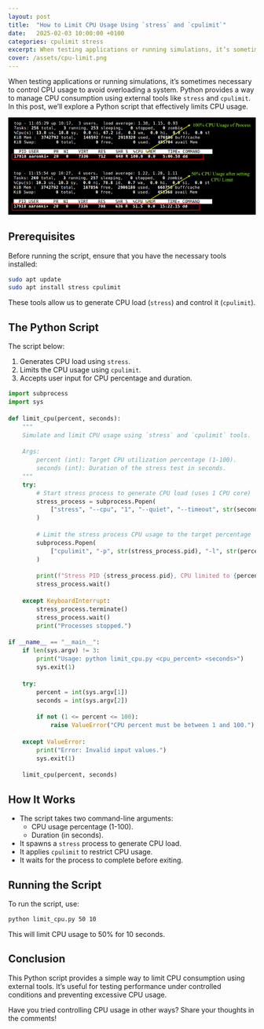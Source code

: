 ```yaml
---
layout: post
title:  "How to Limit CPU Usage Using `stress` and `cpulimit`"
date:   2025-02-03 10:00:00 +0100
categories: cpulimit stress
excerpt: When testing applications or running simulations, it’s sometimes necessary to control CPU usage to avoid overloading a system. Python provides a way to manage CPU consumption using external tools like `stress` and `cpulimit`. In this post, we’ll explore a Python script that effectively limits CPU usage.
cover: /assets/cpu-limit.png
---
```


When testing applications or running simulations, it’s sometimes necessary to control CPU usage to avoid overloading a system. Python provides a way to manage CPU consumption using external tools like `stress` and `cpulimit`. In this post, we’ll explore a Python script that effectively limits CPU usage.

![](/assets/cpu-limit.png)

## Prerequisites

Before running the script, ensure that you have the necessary tools installed:

```bash
sudo apt update
sudo apt install stress cpulimit
```

These tools allow us to generate CPU load (`stress`) and control it (`cpulimit`).

## The Python Script

The script below:

1. Generates CPU load using `stress`.
2. Limits the CPU usage using `cpulimit`.
3. Accepts user input for CPU percentage and duration.

```python
import subprocess
import sys

def limit_cpu(percent, seconds):
    """
    Simulate and limit CPU usage using `stress` and `cpulimit` tools.
    
    Args:
        percent (int): Target CPU utilization percentage (1-100).
        seconds (int): Duration of the stress test in seconds.
    """
    try:
        # Start stress process to generate CPU load (uses 1 CPU core)
        stress_process = subprocess.Popen(
            ["stress", "--cpu", "1", "--quiet", "--timeout", str(seconds)]
        )
        
        # Limit the stress process CPU usage to the target percentage
        subprocess.Popen(
            ["cpulimit", "-p", str(stress_process.pid), "-l", str(percent), "-i"]
        )
        
        print(f"Stress PID {stress_process.pid}, CPU limited to {percent}% for {seconds} seconds.")
        stress_process.wait()
        
    except KeyboardInterrupt:
        stress_process.terminate()
        stress_process.wait()
        print("Processes stopped.")

if __name__ == "__main__":
    if len(sys.argv) != 3:
        print("Usage: python limit_cpu.py <cpu_percent> <seconds>")
        sys.exit(1)
        
    try:
        percent = int(sys.argv[1])
        seconds = int(sys.argv[2])
        
        if not (1 <= percent <= 100):
            raise ValueError("CPU percent must be between 1 and 100.")
        
    except ValueError:
        print("Error: Invalid input values.")
        sys.exit(1)
        
    limit_cpu(percent, seconds)
```

## How It Works

- The script takes two command-line arguments:
  - CPU usage percentage (1-100).
  - Duration (in seconds).
- It spawns a `stress` process to generate CPU load.
- It applies `cpulimit` to restrict CPU usage.
- It waits for the process to complete before exiting.

## Running the Script

To run the script, use:

```bash
python limit_cpu.py 50 10
```

This will limit CPU usage to 50% for 10 seconds.

## Conclusion

This Python script provides a simple way to limit CPU consumption using external tools. It’s useful for testing performance under controlled conditions and preventing excessive CPU usage.

Have you tried controlling CPU usage in other ways? Share your thoughts in the comments!

